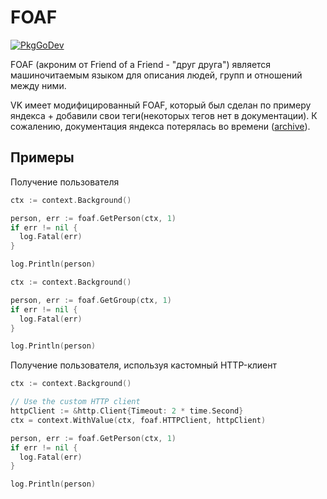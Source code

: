 # FOAF

[![PkgGoDev](https://pkg.go.dev/badge/github.com/derad6709org/vksdk/v2/foaf)](https://pkg.go.dev/github.com/derad6709org/vksdk/v2/foaf)

FOAF (акроним от Friend of a Friend - "друг друга") является машиночитаемым
языком для описания людей, групп и отношений между ними.

VK имеет модифицированный FOAF, который был сделан по примеру яндекса + добавили
свои теги(некоторых тегов нет в документации). К сожалению, документация яндекса
потерялась во времени ([archive](https://web.archive.org/web/20140909053226/http://api.yandex.ru/blogs/doc/indexation/concepts/what-is-foaf.xml)).

## Примеры

Получение пользователя

```go
ctx := context.Background()

person, err := foaf.GetPerson(ctx, 1)
if err != nil {
  log.Fatal(err)
}

log.Println(person)
```

```go
ctx := context.Background()

person, err := foaf.GetGroup(ctx, 1)
if err != nil {
  log.Fatal(err)
}

log.Println(person)
```

Получение пользователя, используя кастомный HTTP-клиент

```go
ctx := context.Background()

// Use the custom HTTP client
httpClient := &http.Client{Timeout: 2 * time.Second}
ctx = context.WithValue(ctx, foaf.HTTPClient, httpClient)

person, err := foaf.GetPerson(ctx, 1)
if err != nil {
  log.Fatal(err)
}

log.Println(person)
```
